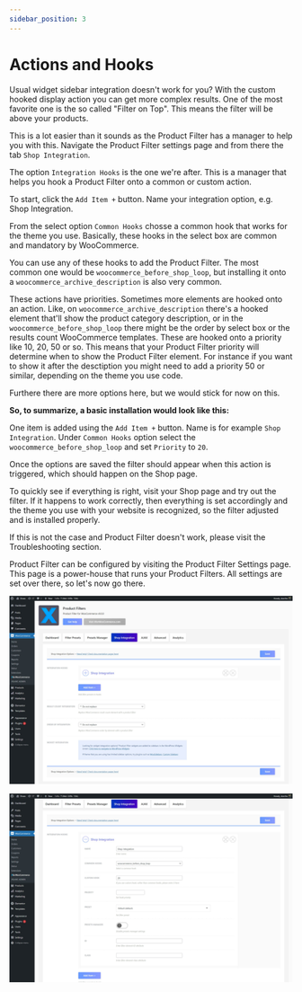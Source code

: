 ```yaml
---
sidebar_position: 3
---
```


# Actions and Hooks

Usual widget sidebar integration doesn't work for you? With the custom hooked display action you can get more complex results. One of the most favorite one is the so called "Filter on Top". This means the filter will be above your products.

This is a lot easier than it sounds as the Product Filter has a manager to help you with this. Navigate the Product Filter settings page and from there the tab `Shop Integration`.

The option `Integration Hooks` is the one we're after. This is a manager that helps you hook a Product Filter onto a common or custom action.

To start, click the `Add Item +` button. Name your integration option, e.g. Shop Integration.

From the select option `Common Hooks` chosse a common hook that works for the theme you use. Basically, these hooks in the select box are common and mandatory by WooCommerce.

You can use any of these hooks to add the Product Filter. The most common one would be `woocommerce_before_shop_loop`, but installing it onto a `woocommerce_archive_description` is also very common.

These actions have priorities. Sometimes more elements are hooked onto an action. Like, on `woocommerce_archive_description` there's a hooked element that'll show the product category description, or in the `woocommerce_before_shop_loop` there might be the order by select box or the results count WooCommerce templates. These are hooked onto a priority like 10, 20, 50 or so. This means that your Product Filter priority will determine when to show the Product Filter element. For instance if you want to show it after the desctiption you might need to add a priority 50 or similar, depending on the theme you use code.

Furthere there are more options here, but we would stick for now on this.

**So, to summarize, a basic installation would look like this:**

One item is added using the `Add Item +` button. Name is for example `Shop Integration`. Under `Common Hooks` option select the `woocommerce_before_shop_loop` and set `Priority` to `20`.

Once the options are saved the filter should appear when this action is triggered, which should happen on the Shop page.

To quickly see if everything is right, visit your Shop page and try out the filter. If it happens to work correctly, then everything is set accordingly and the theme you use with your website is recognized, so the filter adjusted and is installed properly.

If this is not the case and Product Filter doesn't work, please visit the Troubleshooting section.

Product Filter can be configured by visiting the Product Filter Settings page. This page is a power-house that runs your Product Filters. All settings are set over there, so let's now go there.

![Product Filter integration using hooks and actions on a Shop page](./img/product-filter--integration.jpg)

![Product Filter integration using hooks and actions on a Shop page example card](./img/product-filter--integration-hooked-action.jpg)